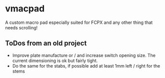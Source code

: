# vmacpad

A custom macro pad especially suited for FCPX and any other thing that needs
scrolling!

## ToDos from an old project

- Improve plate manufacture or / and increase switch opening size. The current
dimensioning is ok but fairly tight.
- Do the same for the stabs, if possible add at least 1mm left / right for the
stems

